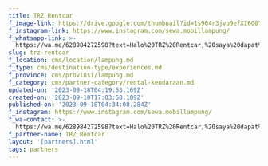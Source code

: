 ```yaml
---
title: TRZ Rentcar
f_image-link: https://drive.google.com/thumbnail?id=1s964r3jvp9efXI6G0YbKUUzfb7yV1v5l
f_instagram-link: https://www.instagram.com/sewa.mobillampung/
f_whatsapp-link: >-
  https://wa.me/628984272598?text=Halo%20TRZ%20Rentcar,%20saya%20dapat%20info%20dari%20@loocale.id%20dan%20punya%20pertanyaan
slug: trz-rentcar
f_location: cms/location/lampung.md
f_type: cms/destination-type/experiences.md
f_province: cms/provinsi/lampung.md
f_category: cms/partner-category/rental-kendaraan.md
updated-on: '2023-09-18T04:19:53.169Z'
created-on: '2023-09-10T17:03:58.109Z'
published-on: '2023-09-18T04:34:08.284Z'
f_instagram: https://www.instagram.com/sewa.mobillampung/
f_wa-contact: >-
  https://wa.me/628984272598?text=Halo%20TRZ%20Rentcar,%20saya%20dapat%20info%20dari%20@loocale.id%20dan%20punya%20pertanyaan
f_partner-name: TRZ Rentcar
layout: '[partners].html'
tags: partners
---
```



